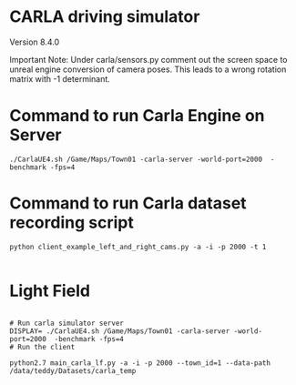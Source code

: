 # CARLA driving simulator

Version 8.4.0

Important Note:
Under carla/sensors.py comment out the screen space to unreal engine conversion of camera poses.
This leads to a wrong rotation matrix with -1 determinant.

# Command to run Carla Engine on Server
```
./CarlaUE4.sh /Game/Maps/Town01 -carla-server -world-port=2000  -benchmark -fps=4

```

# Command to run Carla dataset recording script
```
python client_example_left_and_right_cams.py -a -i -p 2000 -t 1


```


# Light Field

```

# Run carla simulator server
DISPLAY= ./CarlaUE4.sh /Game/Maps/Town01 -carla-server -world-port=2000  -benchmark -fps=4
# Run the client

python2.7 main_carla_lf.py -a -i -p 2000 --town_id=1 --data-path /data/teddy/Datasets/carla_temp
```